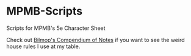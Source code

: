 # MPMB-Scripts
Scripts for MPMB's 5e Character Sheet

Check out [Bilmop's Compendium of Notes](https://homebrewery.naturalcrit.com/share/cc4sZaPa79Xd 'Goes to the Homebrewery PDF') if you want to see the weird house rules I use at my table.
